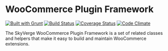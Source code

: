 # WooCommerce Plugin Framework

[![Built with Grunt](https://gruntjs.com/cdn/builtwith.svg)](http://gruntjs.com/) [![Build Status](https://travis-ci.org/skyverge/wc-plugin-framework.svg?branch=master)](https://travis-ci.org/skyverge/wc-plugin-framework) [![Coverage Status](https://coveralls.io/repos/skyverge/wc-plugin-framework/badge.svg?branch=master&service=github)](https://coveralls.io/github/skyverge/wc-plugin-framework?branch=master) [![Code Climate](https://codeclimate.com/github/skyverge/wc-plugin-framework/badges/gpa.svg)](https://codeclimate.com/github/skyverge/wc-plugin-framework)

The SkyVerge WooCommerce Plugin Framework is a set of related classes and helpers that make it easy to build and maintain WooCommerce extensions.
